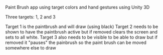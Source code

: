 Paint Brush app using target colors and hand gestures using Unity 3D

Three targets: 1, 2 and 3

Target 1 is the paintbrush and will draw (using black)
Target 2 needs to be shown to have the paintbrush active but if removed clears the screen and sets to all white.
Target 3 also needs to be visible to be able to draw but if removed it "pauses" the painbrush so the paint brush can be moved somewhere else to draw
